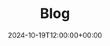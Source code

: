 ---
title: "Blog"
date: 2024-10-19T12:00:00+00:00
description: "The full blog of Chris Wiegman including all tutorials, posts and other articles by Chris Wiegman since 2008."
type: "blog"
layout: "blog"
---